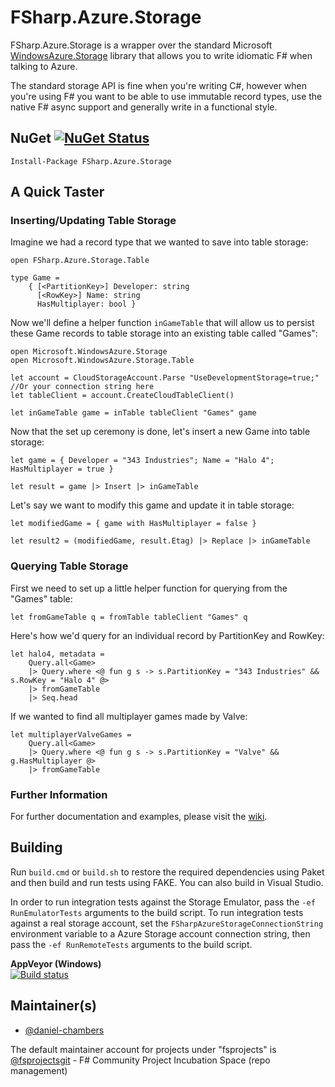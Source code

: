 FSharp.Azure.Storage
====================

FSharp.Azure.Storage is a wrapper over the standard Microsoft [WindowsAzure.Storage][1]
library that allows you to write idiomatic F# when talking to Azure.

The standard storage API is fine when you're writing C#, however when you're
using F# you want to be able to use immutable record types, use the native F#
async support and generally write in a functional style.

[1]: <https://github.com/Azure/azure-storage-net>

NuGet [![NuGet Status](http://img.shields.io/nuget/v/FSharp.Azure.Storage.svg?style=flat)](https://www.nuget.org/packages/FSharp.Azure.Storage/)
-----
`Install-Package FSharp.Azure.Storage`

A Quick Taster
--------------
### Inserting/Updating Table Storage
Imagine we had a record type that we wanted to save into table storage:

```f#
open FSharp.Azure.Storage.Table

type Game = 
    { [<PartitionKey>] Developer: string
      [<RowKey>] Name: string
      HasMultiplayer: bool }
```

Now we'll define a helper function `inGameTable` that will allow us to persist these Game records to table storage into an existing table called "Games":

```f#
open Microsoft.WindowsAzure.Storage
open Microsoft.WindowsAzure.Storage.Table

let account = CloudStorageAccount.Parse "UseDevelopmentStorage=true;" //Or your connection string here
let tableClient = account.CreateCloudTableClient()

let inGameTable game = inTable tableClient "Games" game
```

Now that the set up ceremony is done, let's insert a new Game into table storage:

```f#
let game = { Developer = "343 Industries"; Name = "Halo 4"; HasMultiplayer = true }

let result = game |> Insert |> inGameTable
```

Let's say we want to modify this game and update it in table storage:

```f#
let modifiedGame = { game with HasMultiplayer = false }

let result2 = (modifiedGame, result.Etag) |> Replace |> inGameTable
```

### Querying Table Storage

First we need to set up a little helper function for querying from the "Games" table:

```f#
let fromGameTable q = fromTable tableClient "Games" q
```

Here's how we'd query for an individual record by PartitionKey and RowKey:

```f#
let halo4, metadata = 
    Query.all<Game>
    |> Query.where <@ fun g s -> s.PartitionKey = "343 Industries" && s.RowKey = "Halo 4" @>
    |> fromGameTable
    |> Seq.head
```

If we wanted to find all multiplayer games made by Valve:

```f#
let multiplayerValveGames = 
    Query.all<Game>
    |> Query.where <@ fun g s -> s.PartitionKey = "Valve" && g.HasMultiplayer @>
    |> fromGameTable
```

### Further Information
For further documentation and examples, please visit the [wiki][2].

[2]: https://github.com/fsprojects/FSharp.Azure.Storage/wiki


Building
--------
Run `build.cmd` or `build.sh` to restore the required dependencies using Paket and then build 
and run tests using FAKE. You can also build in Visual Studio.

In order to run integration tests against the Storage Emulator, pass the `-ef RunEmulatorTests`
arguments to the build script. To run integration tests against a real storage account, set the
`FSharpAzureStorageConnectionString` environment variable to a Azure Storage account connection
string, then pass the `-ef RunRemoteTests` arguments to the build script.

**AppVeyor (Windows)**  
[![Build status](https://ci.appveyor.com/api/projects/status/ssbhpme5jromcbmo?svg=true)](https://ci.appveyor.com/project/daniel-chambers/fsharp-azure-storage) 

## Maintainer(s)

- [@daniel-chambers](https://github.com/daniel-chambers)

The default maintainer account for projects under "fsprojects" is [@fsprojectsgit](https://github.com/fsprojectsgit) - F# Community Project Incubation Space (repo management)
